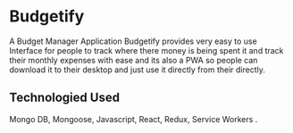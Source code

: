 # Budgetify
A Budget Manager Application
Budgetify provides very easy to use Interface for people to track where there money is being spent it and track their monthly expenses with ease and its also a PWA so people can download it to their desktop and just use it directly from their directly.
## Technologied Used
Mongo DB, Mongoose, Javascript, React, Redux, Service Workers .

